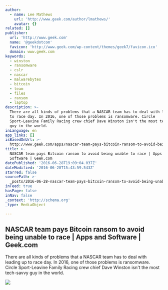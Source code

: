```yaml
---
author:
  - name: Lee Mathews
    url: 'http://www.geek.com/author/lmathews/'
    avatar: {}
related: []
publisher:
  url: 'http://www.geek.com'
  name: '@geekdotcom'
  favicon: 'http://www.geek.com/wp-content/themes/geek7/favicon.ico'
  domain: www.geek.com
keywords:
  - winston
  - ransomware
  - cslr
  - nascar
  - malwarebytes
  - bitcoin
  - team
  - files
  - ransom
  - laptop
description: >-
  There are all kinds of problems that a NASCAR team has to deal with leading up
  to race day. In 2016, one of those problems is ransomware. Circle
  Sport-Leavine Family Racing crew chief Dave Winston isn't the most tech-savvy
  guy in the world.
inLanguage: en
app_links: []
isBasedOnUrl: >-
  http://www.geek.com/apps/nascar-team-pays-bitcoin-ransom-to-avoid-being-unable-to-race-1659789/
title: >-
  NASCAR team pays Bitcoin ransom to avoid being unable to race | Apps and
  Software | Geek.com
datePublished: '2016-06-28T19:09:04.037Z'
dateModified: '2016-06-28T15:43:59.543Z'
starred: false
sourcePath: >-
  _posts/2016-06-28-nascar-team-pays-bitcoin-ransom-to-avoid-being-unable-to-rac.md
inFeed: true
hasPage: false
inNav: false
_context: 'http://schema.org'
_type: MediaObject

---
```

<article style=""><h1>NASCAR team pays Bitcoin ransom to avoid being unable to race | Apps and Software | Geek.com</h1><p>There are all kinds of problems that a NASCAR team has to deal with leading up to race day. In 2016, one of those problems is ransomware. Circle Sport-Leavine Family Racing crew chief Dave Winston isn't the most tech-savvy guy in the world.</p><img src="http://www.geek.com/wp-content/uploads/2016/06/nascar.jpg" /></article>